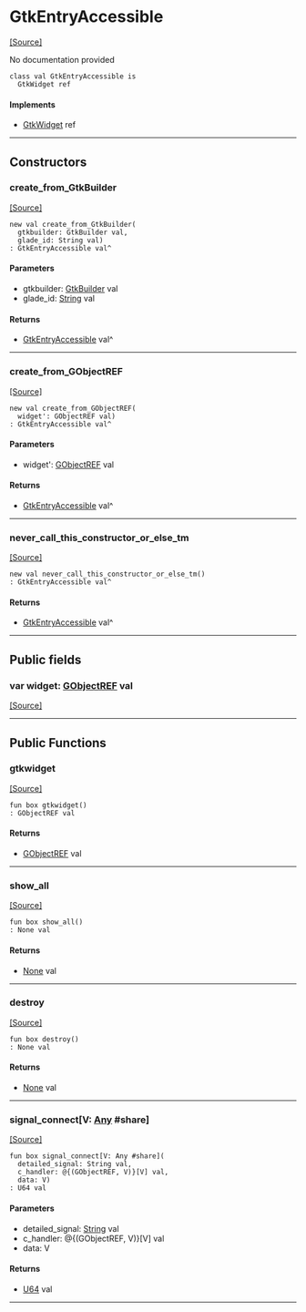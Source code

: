 # GtkEntryAccessible
<span class="source-link">[[Source]](src/gtk3/GtkEntryAccessible.md#L6)</span>

No documentation provided


```pony
class val GtkEntryAccessible is
  GtkWidget ref
```

#### Implements

* [GtkWidget](gtk3-GtkWidget.md) ref

---

## Constructors

### create_from_GtkBuilder
<span class="source-link">[[Source]](src/gtk3/GtkEntryAccessible.md#L14)</span>


```pony
new val create_from_GtkBuilder(
  gtkbuilder: GtkBuilder val,
  glade_id: String val)
: GtkEntryAccessible val^
```
#### Parameters

*   gtkbuilder: [GtkBuilder](gtk3-GtkBuilder.md) val
*   glade_id: [String](builtin-String.md) val

#### Returns

* [GtkEntryAccessible](gtk3-GtkEntryAccessible.md) val^

---

### create_from_GObjectREF
<span class="source-link">[[Source]](src/gtk3/GtkEntryAccessible.md#L17)</span>


```pony
new val create_from_GObjectREF(
  widget': GObjectREF val)
: GtkEntryAccessible val^
```
#### Parameters

*   widget': [GObjectREF](gtk3-..-gobject-GObjectREF.md) val

#### Returns

* [GtkEntryAccessible](gtk3-GtkEntryAccessible.md) val^

---

### never_call_this_constructor_or_else_tm
<span class="source-link">[[Source]](src/gtk3/GtkEntryAccessible.md#L20)</span>


```pony
new val never_call_this_constructor_or_else_tm()
: GtkEntryAccessible val^
```

#### Returns

* [GtkEntryAccessible](gtk3-GtkEntryAccessible.md) val^

---

## Public fields

### var widget: [GObjectREF](gtk3-..-gobject-GObjectREF.md) val
<span class="source-link">[[Source]](src/gtk3/GtkEntryAccessible.md#L10)</span>



---

## Public Functions

### gtkwidget
<span class="source-link">[[Source]](src/gtk3/GtkEntryAccessible.md#L12)</span>


```pony
fun box gtkwidget()
: GObjectREF val
```

#### Returns

* [GObjectREF](gtk3-..-gobject-GObjectREF.md) val

---

### show_all
<span class="source-link">[[Source]](src/gtk3/GtkWidget.md#L4)</span>


```pony
fun box show_all()
: None val
```

#### Returns

* [None](builtin-None.md) val

---

### destroy
<span class="source-link">[[Source]](src/gtk3/GtkWidget.md#L7)</span>


```pony
fun box destroy()
: None val
```

#### Returns

* [None](builtin-None.md) val

---

### signal_connect\[V: [Any](builtin-Any.md) #share\]
<span class="source-link">[[Source]](src/gtk3/GtkWidget.md#L10)</span>


```pony
fun box signal_connect[V: Any #share](
  detailed_signal: String val,
  c_handler: @{(GObjectREF, V)}[V] val,
  data: V)
: U64 val
```
#### Parameters

*   detailed_signal: [String](builtin-String.md) val
*   c_handler: @{(GObjectREF, V)}[V] val
*   data: V

#### Returns

* [U64](builtin-U64.md) val

---

